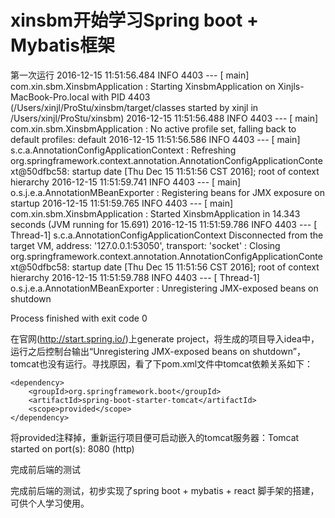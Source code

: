 # xinsbm开始学习Spring boot + Mybatis框架
第一次运行
2016-12-15 11:51:56.484  INFO 4403 --- [           main] com.xin.sbm.XinsbmApplication            : Starting XinsbmApplication on Xinjls-MacBook-Pro.local with PID 4403 (/Users/xinjl/ProStu/xinsbm/target/classes started by xinjl in /Users/xinjl/ProStu/xinsbm)
2016-12-15 11:51:56.488  INFO 4403 --- [           main] com.xin.sbm.XinsbmApplication            : No active profile set, falling back to default profiles: default
2016-12-15 11:51:56.586  INFO 4403 --- [           main] s.c.a.AnnotationConfigApplicationContext : Refreshing org.springframework.context.annotation.AnnotationConfigApplicationContext@50dfbc58: startup date [Thu Dec 15 11:51:56 CST 2016]; root of context hierarchy
2016-12-15 11:51:59.741  INFO 4403 --- [           main] o.s.j.e.a.AnnotationMBeanExporter        : Registering beans for JMX exposure on startup
2016-12-15 11:51:59.765  INFO 4403 --- [           main] com.xin.sbm.XinsbmApplication            : Started XinsbmApplication in 14.343 seconds (JVM running for 15.691)
2016-12-15 11:51:59.786  INFO 4403 --- [       Thread-1] s.c.a.AnnotationConfigApplicationContext Disconnected from the target VM, address: '127.0.0.1:53050', transport: 'socket'
: Closing org.springframework.context.annotation.AnnotationConfigApplicationContext@50dfbc58: startup date [Thu Dec 15 11:51:56 CST 2016]; root of context hierarchy
2016-12-15 11:51:59.788  INFO 4403 --- [       Thread-1] o.s.j.e.a.AnnotationMBeanExporter        : Unregistering JMX-exposed beans on shutdown

Process finished with exit code 0

在官网(http://start.spring.io/)上generate project，将生成的项目导入idea中，运行之后控制台输出“Unregistering JMX-exposed beans on shutdown”，tomcat也没有运行。寻找原因，看了下pom.xml文件中tomcat依赖关系如下：

    <dependency>
        <groupId>org.springframework.boot</groupId>
        <artifactId>spring-boot-starter-tomcat</artifactId>
        <scope>provided</scope>
    </dependency>
    
 将<scope>provided</scope>注释掉，重新运行项目便可启动嵌入的tomcat服务器：Tomcat started on port(s): 8080 (http)
 
 完成前后端的测试
 
 完成前后端的测试，初步实现了spring boot + mybatis + react 脚手架的搭建，可供个人学习使用。



